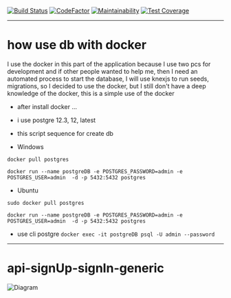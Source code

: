 [![Build Status](https://travis-ci.com/idylicaro/api-signUp-signIn-generic.svg?branch=master)](https://travis-ci.com/idylicaro/api-signUp-signIn-generic)
[![CodeFactor](https://www.codefactor.io/repository/github/idylicaro/api-signup-signin-generic/badge)](https://www.codefactor.io/repository/github/idylicaro/api-signup-signin-generic)
[![Maintainability](https://api.codeclimate.com/v1/badges/f7007fd3e90ed4243ae3/maintainability)](https://codeclimate.com/github/idylicaro/api-signUp-signIn-generic/maintainability)
[![Test Coverage](https://api.codeclimate.com/v1/badges/f7007fd3e90ed4243ae3/test_coverage)](https://codeclimate.com/github/idylicaro/api-signUp-signIn-generic/test_coverage)

---
# how use db with docker
I use the docker in this part of the application because I use two pcs for development and if other people wanted to help me, then I need an automated process to start the database, I will use knexjs to run seeds, migrations, so I decided to use the docker, but I still don't have a deep knowledge of the docker, this is a simple use of the docker 

- after install docker ...

- i use postgre 12.3, 12, latest

- this script sequence for create db

- Windows

``` docker pull postgres ```

``` docker run --name postgreDB -e POSTGRES_PASSWORD=admin -e POSTGRES_USER=admin  -d -p 5432:5432 postgres  ```

- Ubuntu

``` sudo docker pull postgres ```

``` docker run --name postgreDB -e POSTGRES_PASSWORD=admin -e POSTGRES_USER=admin  -d -p 5432:5432 postgres  ```

- use cli postgre
   ``` docker exec -it postgreDB psql -U admin --password ```
   
---

# api-signUp-signIn-generic
![Diagram](https://github.com/idylicaro/api-condominium/blob/master/Docs/Diagrams/SignUpDiagram.png)
